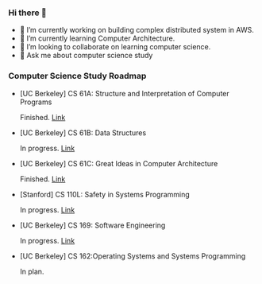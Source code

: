 ### Hi there 👋

- 🔭 I’m currently working on building complex distributed system in AWS.
- 🌱 I’m currently learning Computer Architecture.
- 👯 I’m looking to collaborate on learning computer science.
- 💬 Ask me about computer science study


### Computer Science Study Roadmap

- [UC Berkeley] CS 61A: Structure and Interpretation of Computer Programs

    Finished. [Link](https://github.com/Fuyukiri/cs61a-2020fall) 

- [UC Berkeley] CS 61B: Data Structures

    In progress. [Link](https://github.com/Fuyukiri/CS61B)

- [UC Berkeley] CS 61C: Great Ideas in Computer Architecture

    Finished. [Link](https://github.com/Fuyukiri/CS61C)

- [Stanford] CS 110L: Safety in Systems Programming

    In progress. [Link](https://github.com/Fuyukiri/CS110L-2020-2021)

- [UC Berkeley] CS 169: Software Engineering

    In progress. [Link](https://github.com/Fuyukiri/UCB_CS169)


- [UC Berkeley] CS 162:Operating Systems and Systems Programming

    In plan.
